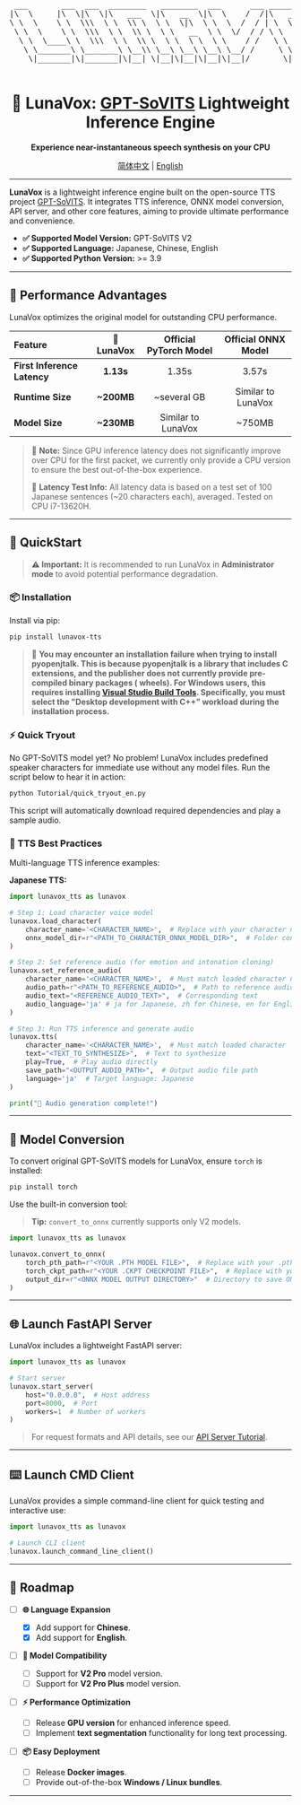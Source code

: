 <div align="center">
<pre>
 ___       ___  ___  ________   ________  ___      ___ ________     ___    ___ 
|\  \     |\  \|\  \|\   ___  \|\   __  \|\  \    /  /|\   __  \   |\  \  /  /|
\ \  \    \ \  \\\  \ \  \\ \  \ \  \|\  \ \  \  /  / | \  \|\  \  \ \  \/  / /
 \ \  \    \ \  \\\  \ \  \\ \  \ \   __  \ \  \/  / / \ \  \\\  \  \ \    / / 
  \ \  \____\ \  \\\  \ \  \\ \  \ \  \ \  \ \    / /   \ \  \\\  \  /     \/  
   \ \_______\ \_______\ \__\\ \__\ \__\ \__\ \__/ /     \ \_______\/  /\   \  
    \|_______|\|_______|\|__| \|__|\|__|\|__|\|__|/       \|_______/__/ /\ __\ 
                                                                   |__|/ \|__| 
</pre>
</div>

<div align="center">

# 🔮 LunaVox: [GPT-SoVITS](https://github.com/RVC-Boss/GPT-SoVITS) Lightweight Inference Engine

**Experience near-instantaneous speech synthesis on your CPU**

[简体中文](./README_zh.md) | [English](./README.md)

</div>

---

**LunaVox** is a lightweight inference engine built on the open-source TTS
project [GPT-SoVITS](https://github.com/RVC-Boss/GPT-SoVITS). It integrates TTS inference, ONNX model conversion, API
server, and other core features, aiming to provide ultimate performance and convenience.

* **✅ Supported Model Version:** GPT-SoVITS V2
* **✅ Supported Language:** Japanese, Chinese, English
* **✅ Supported Python Version:** >= 3.9

---

## 🚀 Performance Advantages

LunaVox optimizes the original model for outstanding CPU performance.

| Feature                     |  🔮 LunaVox | Official PyTorch Model | Official ONNX Model |
|:----------------------------|:-----------:|:----------------------:|:-------------------:|
| **First Inference Latency** |  **1.13s**  |         1.35s          |        3.57s        |
| **Runtime Size**            | **\~200MB** |      \~several GB      |  Similar to LunaVox |
| **Model Size**              | **\~230MB** |    Similar to LunaVox  |       \~750MB       |

> 📝 **Note:** Since GPU inference latency does not significantly improve over CPU for the first packet, we currently
> only provide a CPU version to ensure the best out-of-the-box experience.
>
> 📝 **Latency Test Info:** All latency data is based on a test set of 100 Japanese sentences (\~20 characters each),
> averaged. Tested on CPU i7-13620H.

---

## 🏁 QuickStart

> **⚠️ Important:** It is recommended to run LunaVox in **Administrator mode** to avoid potential performance degradation.

### 📦 Installation

Install via pip:

```bash
pip install lunavox-tts
```

> 📝 **You may encounter an installation failure when trying to install pyopenjtalk. This is because pyopenjtalk
> is a library that includes C extensions, and the publisher does not currently provide pre-compiled binary packages (
> wheels).
> For Windows users, this requires
installing [Visual Studio Build Tools](https://visualstudio.microsoft.com/visual-cpp-build-tools/). Specifically, you
must select the "Desktop
> development with C++" workload during the installation process.**

### ⚡️ Quick Tryout

No GPT-SoVITS model yet? No problem!
LunaVox includes predefined speaker characters for immediate use without any model
files. Run the script below to hear it in action:

```bash
python Tutorial/quick_tryout_en.py
```

This script will automatically download required dependencies and play a sample audio.

### 🎤 TTS Best Practices

Multi-language TTS inference examples:

**Japanese TTS:**
```python
import lunavox_tts as lunavox

# Step 1: Load character voice model
lunavox.load_character(
    character_name='<CHARACTER_NAME>',  # Replace with your character name
    onnx_model_dir=r"<PATH_TO_CHARACTER_ONNX_MODEL_DIR>",  # Folder containing ONNX model
)

# Step 2: Set reference audio (for emotion and intonation cloning)
lunavox.set_reference_audio(
    character_name='<CHARACTER_NAME>',  # Must match loaded character name
    audio_path=r"<PATH_TO_REFERENCE_AUDIO>",  # Path to reference audio
    audio_text="<REFERENCE_AUDIO_TEXT>",  # Corresponding text
    audio_language='ja' # ja for Japanese, zh for Chinese, en for English
)

# Step 3: Run TTS inference and generate audio
lunavox.tts(
    character_name='<CHARACTER_NAME>',  # Must match loaded character
    text="<TEXT_TO_SYNTHESIZE>",  # Text to synthesize
    play=True,  # Play audio directly
    save_path="<OUTPUT_AUDIO_PATH>",  # Output audio file path
    language='ja'  # Target language: Japanese
)

print("🎉 Audio generation complete!")
```

---

## 🔧 Model Conversion

To convert original GPT-SoVITS models for LunaVox, ensure `torch` is installed:

```bash
pip install torch
```

Use the built-in conversion tool:

> **Tip:** `convert_to_onnx` currently supports only V2 models.

```python
import lunavox_tts as lunavox

lunavox.convert_to_onnx(
    torch_pth_path=r"<YOUR .PTH MODEL FILE>",  # Replace with your .pth file
    torch_ckpt_path=r"<YOUR .CKPT CHECKPOINT FILE>",  # Replace with your .ckpt file
    output_dir=r"<ONNX MODEL OUTPUT DIRECTORY>"  # Directory to save ONNX model
)
```

---

## 🌐 Launch FastAPI Server

LunaVox includes a lightweight FastAPI server:

```python
import lunavox_tts as lunavox

# Start server
lunavox.start_server(
    host="0.0.0.0",  # Host address
    port=8000,  # Port
    workers=1  # Number of workers
)
```

> For request formats and API details, see our [API Server Tutorial](./Tutorial/English/API%20Server%20Tutorial.py).

---

## ⌨️ Launch CMD Client

LunaVox provides a simple command-line client for quick testing and interactive use:

```python
import lunavox_tts as lunavox

# Launch CLI client
lunavox.launch_command_line_client()
```

---

## 📝 Roadmap

* [ ] **🌐 Language Expansion**

    * [x] Add support for **Chinese**.
    * [x] Add support for **English**.

* [ ] **🚀 Model Compatibility**

    * [ ] Support for **V2 Pro** model version.
    * [ ] Support for **V2 Pro Plus** model version.

* [ ] **⚡️ Performance Optimization**

    * [ ] Release **GPU version** for enhanced inference speed.
    * [ ] Implement **text segmentation** functionality for long text processing.

* [ ] **📦 Easy Deployment**

    * [ ] Release **Docker images**.
    * [ ] Provide out-of-the-box **Windows / Linux bundles**.

---
